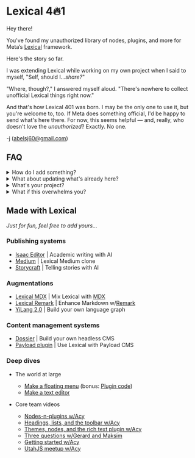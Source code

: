 # Lexical 4🔥1

Hey there!

You've found my unauthorized library of nodes, plugins, and more for Meta’s [Lexical](https://github.com/facebook/lexical) framework.

Here's the story so far.

I was extending Lexical while working on my own project when I said to myself, "Self, should I..._share?_"

"Where, though?," I answered myself aloud. "There's nowhere to collect unofficial Lexical things right now."

And that's how Lexical 401 was born. I may be the only one to use it, but you're welcome to, too. If Meta does something official, I'd be happy to send what's here there. For now, this seems helpful — and, really, who doesn't love the _unauthorized_? Exactly. No one.

-j (abelsj60@gmail.com)

## FAQ

<details><summary>How do I add something?</summary>
<p>

- Make a Pull Request with your node(s), plugin(s), etc...

- It'd be great if you added a small README with docs and a code sandbox.

- Name, rank, and serial number at the bottom would be even better than that.
</p>
</details>

<details><summary>What about updating what's already here?</summary>
<p>

Good question. I don't rightly know. This is a bare bones operation. There are no tests, no build processes, no `npm` anythings. Maybe that'll change at some point. In the meantime, you could contact the original author with questions or Pull Request a new version.

Mostly, though, I imagine you'll use this code to whip up your own thing and go from there.

</p>
</details>

<details><summary>What's your project?</summary>
<p>

I'd like to help people collaborate with AI in order to tell better stories online.

I hope to have more to say about that later. For now, enjoy the library.

</p>
</details>

<details><summary>What if this overwhelms you?</summary>
<p>

What are we talking? Cats and dogs living together? I guess I'll have to re-evaluate the wisdom of my choices.

But for now, what could possibly go wrong?

</details>

## Made with Lexical

_Just for fun, feel free to add yours..._

### Publishing systems

- [Isaac Editor](https://isaaceditor.com/) | Academic writing with AI
- [Medium](https://github.com/wingedrasengan927/lexical-medium-clone) | Lexical Medium clone
- [Storycraft](https://storycraft.pro/) | Telling stories with AI

### Augmentations

- [Lexical MDX](https://github.com/virtuoso-dev/lexical-mdx) | Mix Lexical with [MDX](https://mdxjs.com/)
- [Lexical Remark](https://github.com/themagickoala/lexical-remark) | Enhance Markdown w/[Remark](https://github.com/remarkjs/remark)
- [YiLang 2.0](https://github.com/Yidaotus/YiLang2) | Build your own language graph

### Content management systems

- [Dossier](https://www.dossierhq.dev/) | Build your own headless CMS
- [Payload plugin](https://github.com/AlessioGr/payload-plugin-lexical) | Use Lexical with Payload CMS

### Deep dives

- The world at large
  - [Make a floating menu](https://konstantin.digital/blog/how-to-build-a-floating-menu-with-lexical-react) (bonus: [Plugin code](https://github.com/konstantinmuenster/lexical-floating-menu))
  - [Make a text editor](https://konstantin.digital/blog/how-to-build-a-text-editor-with-lexical-and-react)

- Core team videos
  - [Nodes-n-plugins w/Acy](https://youtu.be/abZNazybzvs)
  - [Headings, lists, and the toolbar w/Acy](https://youtu.be/5sRh_WXw0WI)
  - [Themes, nodes, and the rich text plugin w/Acy](https://youtu.be/pIBUFYd9zJY)
  - [Three questions w/Gerard and Maksim](https://youtu.be/Vpv0BYhhlak)
  - [Getting started w/Acy](https://youtu.be/qIqxvk2qcmo)
  - [UtahJS meetup w/Acy](https://youtu.be/EwoS0dIx_OI)
